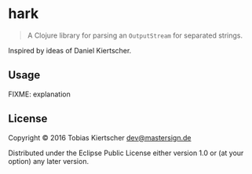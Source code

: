 # hark

> A Clojure library for parsing an `OutputStream` for separated strings.

Inspired by ideas of Daniel Kiertscher.

## Usage

FIXME: explanation

## License

Copyright © 2016 Tobias Kiertscher <dev@mastersign.de>

Distributed under the Eclipse Public License either version 1.0 or (at
your option) any later version.
